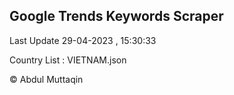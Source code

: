

## Google Trends Keywords Scraper 
 
Last Update 29-04-2023 , 15:30:33

Country List :
VIETNAM.json



© Abdul Muttaqin 
